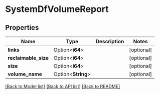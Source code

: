 # SystemDfVolumeReport

## Properties

Name | Type | Description | Notes
------------ | ------------- | ------------- | -------------
**links** | Option<**i64**> |  | [optional]
**reclaimable_size** | Option<**i64**> |  | [optional]
**size** | Option<**i64**> |  | [optional]
**volume_name** | Option<**String**> |  | [optional]

[[Back to Model list]](../README.md#documentation-for-models) [[Back to API list]](../README.md#documentation-for-api-endpoints) [[Back to README]](../README.md)


